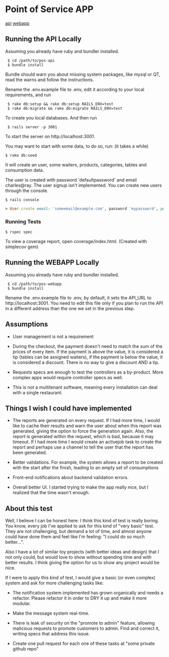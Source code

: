 # Point of Service APP

[api](https://github.com/fedeaux/pos-api)
[webapp](https://github.com/fedeaux/pos-webapp)

## Running the API Locally

Assuming you already have ruby and bundler installed.

     $ cd /path/to/pos-api
     $ bundle install

Bundle should warn you about missing system packages, like mysql or QT, read the warns and follow the instructions.

Rename the .env.example file to .env, edit it according to your local requirements, and run

     $ rake db:setup && rake db:setup RAILS_ENV=test
     $ rake db:migrate && rake db:migrate RAILS_ENV=test

To create you local databases. And then run

     $ rails server -p 3001

To start the server on http://localhost:3001.

You may want to start with some data, to do so, run: (it takes a while)

    $ rake db:seed

It will create an user, some waiters, products, categories, tables and consumption data.

The user is created with password 'defaultpassword' and email charles@ray.
The user signup isn't implemented. You can create new users through the console.

    $ rails console

```ruby
> User.create email: 'someemail@example.com', password 'mypassword', password_confirmation: 'mypassword'
```

### Running Tests

    $ rspec spec

To view a coverage report, open coverage/index.html. (Created with simplecov gem)

## Running the WEBAPP Locally
Assuming you already have ruby and bundler installed.

     $ cd /path/to/pos-webapp
     $ bundle install

Rename the .env.example file to .env, by default, it sets the API_URL to http://localhost:3001. You need to edit this file only if you plan to run the API in a different address than the one we set in the previous step.

## Assumptions

* User management is not a requirement

* During the checkout, the payment doesn't need to match the sum of the prices of every item. If the payment is above the value, it is considered a tip (tables can be assigned waiters), if the payment is below the value, it is considered a discount. There is no way to give a discount AND a tip.

* Requests specs are enough to test the controllers as a by-product. More complex apps would require controller specs as well.

* This is not a multitenant software, meaning every installation can deal with a single restaurant.

## Things I wish I could have implemented

* The reports are generated on every request. If I had more time, I would like to cache their results and warn the user about when this report was generated, giving the option to force the generation again. Also, the report is generated within the request, which is bad, because it may timeout. If I had more time I would create an activejob task to create the report and perhaps use a channel to tell the user that the report has been generated.

* Better validations. For example, the system allows a report to be created with the start after the finish, leading to an empty set of consumptions

* Front-end notifications about backend validation errors.

* Overall better UI. I started trying to make the app really nice, but I realized that the time wasn't enough.

## About this test

Well, I believe I can be honest here: I think this kind of test is really boring.
You know, every job I've applied to ask for this kind of "very basic" test. They are not challenging, but demand a lot of time, and almost anyone could have done them and feel like I'm feeling: "I could do so much better...".

Also I have a lot of similar toy projects (with better ideas and design) that I not only could, but would love to show without spending time and with better results. I think giving the option for us to show any project would be nice.

If I were to apply this kind of test, I would give a basic (or even complex) system and ask for more challenging tasks like:
* The notification system implemented has grown organically and needs a refactor. Please refactor it in order to DRY it up and make it more modular.

* Make the message system real-time.

* There is leak of security on the "promote to admin" feature, allowing malicious requests to promote customers to admin. Find and correct it, writing specs that address this issue.

* Create one pull request for each one of these tasks at "some private github repo"
